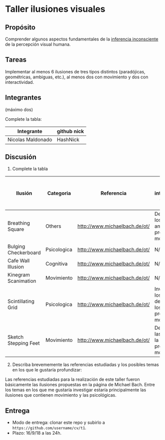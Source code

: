 # Taller ilusiones visuales

## Propósito

Comprender algunos aspectos fundamentales de la [inferencia inconsciente](https://github.com/VisualComputing/Cognitive) de la percepción visual humana.

## Tareas

Implementar al menos 6 ilusiones de tres tipos distintos (paradójicas, geométricas, ambiguas, etc.), al menos dos con movimiento y dos con interactividad.

## Integrantes
(máximo dos)

Complete la tabla:

| Integrante      | github nick |
|-----------------|-------------|
|Nicolas Maldonado|  HashNick   |

## Discusión

1. Complete la tabla

| Ilusión            | Categoria | Referencia                   | Tipo de interactividad (si aplica)                                      | URL código base (si aplica) |
|--------------------|-----------|------------------------------|-------------------------------------------------------------------------|-----------------------------|
|Breathing Square    |Others     |http://www.michaelbach.de/ot/ |Desaparecen los cuadros amarillos al presionar el mouse.                 | N/A                         |
|Bulging Checkerboard|Psicologica|http://www.michaelbach.de/ot/ |N/A                                                                      |N/A                          |
|Cafe Wall Illusion  |Cognitiva  |http://www.michaelbach.de/ot/ |N/A                                                                      |N/A                          |
|Kinegram Scanimation|Movimiento |http://www.michaelbach.de/ot/ |N/A                                                                      |N/A                          |
|Scintillating Grid  |Psicologica|http://www.michaelbach.de/ot/ |Inversion de los colores del fondo y de los puntos al presionar el mouse.|N/A                          |
|Sketch Stepping Feet|Movimiento |http://www.michaelbach.de/ot/ |Desaparecen las lineas de la rejilla al presionar el mouse.              |N/A                          |

2. Describa brevememente las referencias estudiadas y los posibles temas en los que le gustaría profundizar:

Las referencias estudiadas para la realización de este taller fueron básicamente las ilusiones propuestas en la página de Michael Bach. Entre los temas en los que me gustaría investigar estaría principalmente las ilusiones que contienen movimiento y las psicológicas.

## Entrega

* Modo de entrega: clonar este repo y subirlo a `https://github.com/username/cv/t1`.
* Plazo: 16/9/18 a las 24h.

